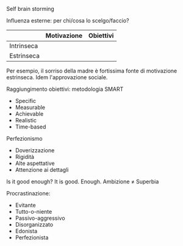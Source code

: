 Self brain storming

Influenza esterne: per chi/cosa lo scelgo/faccio?


|            | Motivazione | Obiettivi |
| ---------- | ----------- | --------- |
| Intrinseca |             |           |
| Estrinseca |             |           |
Per esempio, il sorriso della madre è fortissima fonte di motivazione estrinseca. Idem l'approvazione sociale.

Raggiungimento obiettivi: metodologia SMART
- Specific
- Measurable
- Achievable
- Realistic
- Time-based


Perfezionismo
- Doverizzazione
- Rigidità
- Alte aspettative
- Attenzione ai dettagli

Is it good enough? It is good. Enough.
Ambizione ≠ Superbia


Procrastinazione:
- Evitante
- Tutto-o-niente
- Passivo-aggressivo
- Disorganizzato
- Edonista
- Perfezionista
